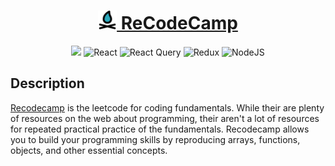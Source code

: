 <div align="center">

<h1 align="center" >
    <a href="https://recodecamp-web.vercel.app/" class="title">
    <img src="apps/web/src/assets/campfire-svgrepo-com.svg" alt="logo" height='30' width='30' >
    ReCodeCamp
    </a>
</h1>

![](https://img.shields.io/badge/TypeScript-007ACC?style=for-the-badge&logo=typescript&logoColor=white) ![React](https://img.shields.io/badge/react-%2320232a.svg?style=for-the-badge&logo=react&logoColor=%2361DAFB) ![React Query](https://img.shields.io/badge/-React%20Query-FF4154?style=for-the-badge&logo=react%20query&logoColor=white) ![Redux](https://img.shields.io/badge/redux-%23593d88.svg?style=for-the-badge&logo=redux&logoColor=white) ![NodeJS](https://img.shields.io/badge/node.js-6DA55F?style=for-the-badge&logo=node.js&logoColor=white)

</div>

## Description

<p id="about">
<a href="https://recodecamp-web.vercel.app/" class="title">Recodecamp</a> is the leetcode for coding fundamentals. While their are plenty of resources on the web about programming, their aren't a lot of resources for repeated practical practice of the fundamentals. Recodecamp allows you to build your programming skills by reproducing <span> arrays, functions, objects,</span> and other essential concepts. 
</p>
